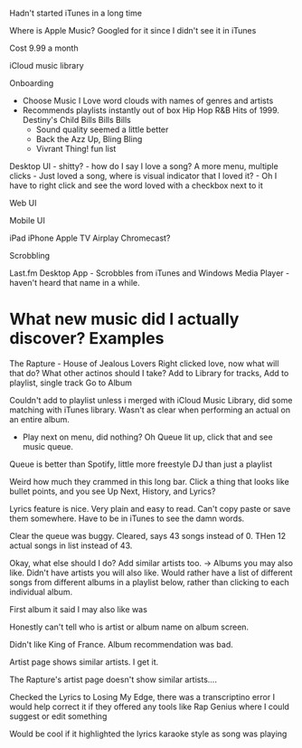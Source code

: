 Hadn't started iTunes in a long time

Where is Apple Music? Googled for it since I didn't see it in iTunes

Cost 9.99 a month


iCloud music library

Onboarding
- Choose Music I Love word clouds with names of genres and artists
- Recommends playlists instantly out of box
Hip Hop R&B Hits of 1999. Destiny's Child Bills Bills Bills
    - Sound quality seemed a little better
    - Back the Azz Up, Bling Bling
    - Vivrant Thing! fun list


Desktop UI - shitty?
    - how do I say I love a song? A more menu, multiple clicks
    - Just loved a song, where is visual indicator that I loved it?
        - Oh I have to right click and see the word loved with a checkbox next to it

Web UI

Mobile UI

iPad
iPhone
Apple TV Airplay
Chromecast?

Scrobbling

Last.fm Desktop App - Scrobbles from iTunes and Windows Media Player - haven't heard that name in a while.


# What new music did I actually discover? Examples

The Rapture - House of Jealous Lovers
Right clicked love, now what will that do? What other actinos should I take? Add to Library for tracks, Add to playlist, single track
Go to Album

Couldn't add to playlist unless i merged with iCloud Music Library, did some matching with iTunes library. Wasn't as clear when performing an actual on an entire album. 
- Play next on menu, did nothing? Oh Queue lit up, click that and see music queue.

Queue is better than Spotify, little more freestyle DJ than just a playlist

Weird how much they crammed in this long bar. Click a thing that looks like bullet points, and you see Up Next, History, and Lyrics?

Lyrics feature is nice. Very plain and easy to read. Can't copy paste or save them somewhere. Have to be in iTunes to see the damn words.

Clear the queue was buggy. Cleared, says 43 songs instead of 0. THen 12 actual songs in list instead of 43.

Okay, what else should I do? Add similar artists too.
-> Albums you may also like. Didn't have artists you will also like. Would rather have a list of different songs from different albums in a playlist below, rather than clicking to each individual album. 

First album it said I may also like was 

Honestly can't tell who is artist or album name on album screen.

Didn't like King of France. Album recommendation was bad.

Artist page shows similar artists. I get it.

The Rapture's artist page doesn't show similar artists....

Checked the Lyrics to Losing My Edge, there was a transcriptino error
I would help correct it if they offered any tools like Rap Genius where I could suggest or edit something

Would be cool if it highlighted the lyrics karaoke style as song was playing

